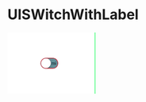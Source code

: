 # UISWitchWithLabel
![image](https://github.com/fcdv1/UISWitchWithLabel/blob/master/SwitchWithLabel/guide.gif)
